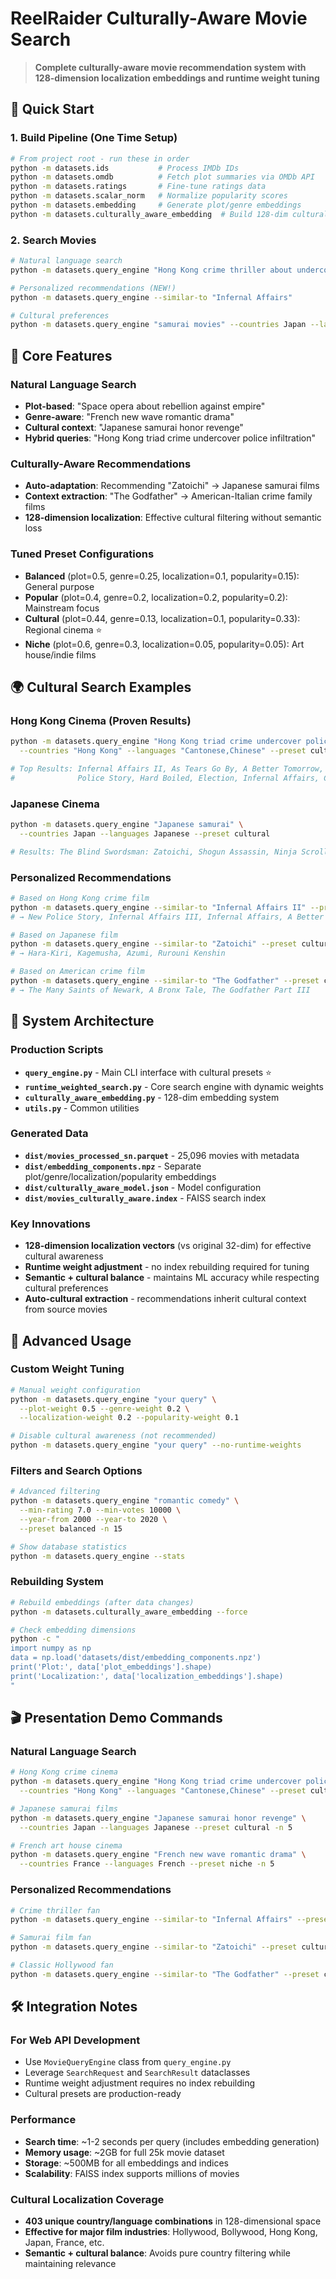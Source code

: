 # ReelRaider Culturally-Aware Movie Search

> **Complete culturally-aware movie recommendation system with 128-dimension localization embeddings and runtime weight tuning**

## 🚀 Quick Start

### 1. Build Pipeline (One Time Setup)
```bash
# From project root - run these in order
python -m datasets.ids           # Process IMDb IDs
python -m datasets.omdb          # Fetch plot summaries via OMDb API
python -m datasets.ratings       # Fine-tune ratings data  
python -m datasets.scalar_norm   # Normalize popularity scores
python -m datasets.embedding     # Generate plot/genre embeddings
python -m datasets.culturally_aware_embedding  # Build 128-dim cultural embeddings ⭐
```

### 2. Search Movies
```bash
# Natural language search
python -m datasets.query_engine "Hong Kong crime thriller about undercover cops"

# Personalized recommendations (NEW!)
python -m datasets.query_engine --similar-to "Infernal Affairs"

# Cultural preferences
python -m datasets.query_engine "samurai movies" --countries Japan --languages Japanese
```

## 🎯 Core Features

### Natural Language Search
- **Plot-based**: "Space opera about rebellion against empire"
- **Genre-aware**: "French new wave romantic drama"  
- **Cultural context**: "Japanese samurai honor revenge"
- **Hybrid queries**: "Hong Kong triad crime undercover police infiltration"

### Culturally-Aware Recommendations  
- **Auto-adaptation**: Recommending "Zatoichi" → Japanese samurai films
- **Context extraction**: "The Godfather" → American-Italian crime family films
- **128-dimension localization**: Effective cultural filtering without semantic loss

### Tuned Preset Configurations
- **Balanced** (plot=0.5, genre=0.25, localization=0.1, popularity=0.15): General purpose
- **Popular** (plot=0.4, genre=0.2, localization=0.2, popularity=0.2): Mainstream focus  
- **Cultural** (plot=0.44, genre=0.13, localization=0.1, popularity=0.33): Regional cinema ⭐
- **Niche** (plot=0.6, genre=0.3, localization=0.05, popularity=0.05): Art house/indie films

## 🌍 Cultural Search Examples

### Hong Kong Cinema (Proven Results)
```bash
python -m datasets.query_engine "Hong Kong triad crime undercover police infiltration" \
  --countries "Hong Kong" --languages "Cantonese,Chinese" --preset cultural

# Top Results: Infernal Affairs II, As Tears Go By, A Better Tomorrow, 
#              Police Story, Hard Boiled, Election, Infernal Affairs, City on Fire
```

### Japanese Cinema
```bash
python -m datasets.query_engine "Japanese samurai" \
  --countries Japan --languages Japanese --preset cultural

# Results: The Blind Swordsman: Zatoichi, Shogun Assassin, Ninja Scroll, Kagemusha
```

### Personalized Recommendations
```bash
# Based on Hong Kong crime film
python -m datasets.query_engine --similar-to "Infernal Affairs II" --preset cultural
# → New Police Story, Infernal Affairs III, Infernal Affairs, A Better Tomorrow

# Based on Japanese film  
python -m datasets.query_engine --similar-to "Zatoichi" --preset cultural
# → Hara-Kiri, Kagemusha, Azumi, Rurouni Kenshin

# Based on American crime film
python -m datasets.query_engine --similar-to "The Godfather" --preset cultural  
# → The Many Saints of Newark, A Bronx Tale, The Godfather Part III
```

## 📁 System Architecture

### Production Scripts
- **`query_engine.py`** - Main CLI interface with cultural presets ⭐
- **`runtime_weighted_search.py`** - Core search engine with dynamic weights
- **`culturally_aware_embedding.py`** - 128-dim embedding system
- **`utils.py`** - Common utilities

### Generated Data  
- **`dist/movies_processed_sn.parquet`** - 25,096 movies with metadata
- **`dist/embedding_components.npz`** - Separate plot/genre/localization/popularity embeddings
- **`dist/culturally_aware_model.json`** - Model configuration
- **`dist/movies_culturally_aware.index`** - FAISS search index

### Key Innovations
- **128-dimension localization vectors** (vs original 32-dim) for effective cultural awareness
- **Runtime weight adjustment** - no index rebuilding required for tuning
- **Semantic + cultural balance** - maintains ML accuracy while respecting cultural preferences
- **Auto-cultural extraction** - recommendations inherit cultural context from source movies

## 🔧 Advanced Usage

### Custom Weight Tuning
```bash
# Manual weight configuration
python -m datasets.query_engine "your query" \
  --plot-weight 0.5 --genre-weight 0.2 \
  --localization-weight 0.2 --popularity-weight 0.1

# Disable cultural awareness (not recommended)
python -m datasets.query_engine "your query" --no-runtime-weights
```

### Filters and Search Options
```bash
# Advanced filtering
python -m datasets.query_engine "romantic comedy" \
  --min-rating 7.0 --min-votes 10000 \
  --year-from 2000 --year-to 2020 \
  --preset balanced -n 15

# Show database statistics
python -m datasets.query_engine --stats
```

### Rebuilding System
```bash
# Rebuild embeddings (after data changes)
python -m datasets.culturally_aware_embedding --force

# Check embedding dimensions
python -c "
import numpy as np
data = np.load('datasets/dist/embedding_components.npz')
print('Plot:', data['plot_embeddings'].shape)
print('Localization:', data['localization_embeddings'].shape)
"
```

## 🎬 Presentation Demo Commands

### Natural Language Search
```bash
# Hong Kong crime cinema
python -m datasets.query_engine "Hong Kong triad crime undercover police infiltration" \
  --countries "Hong Kong" --languages "Cantonese,Chinese" --preset cultural -n 5

# Japanese samurai films  
python -m datasets.query_engine "Japanese samurai honor revenge" \
  --countries Japan --languages Japanese --preset cultural -n 5

# French art house cinema
python -m datasets.query_engine "French new wave romantic drama" \
  --countries France --languages French --preset niche -n 5
```

### Personalized Recommendations
```bash  
# Crime thriller fan
python -m datasets.query_engine --similar-to "Infernal Affairs" --preset cultural -n 5

# Samurai film fan
python -m datasets.query_engine --similar-to "Zatoichi" --preset cultural -n 5

# Classic Hollywood fan
python -m datasets.query_engine --similar-to "The Godfather" --preset cultural -n 5
```

## 🛠️ Integration Notes

### For Web API Development
- Use `MovieQueryEngine` class from `query_engine.py`
- Leverage `SearchRequest` and `SearchResult` dataclasses
- Runtime weight adjustment requires no index rebuilding
- Cultural presets are production-ready

### Performance
- **Search time**: ~1-2 seconds per query (includes embedding generation)
- **Memory usage**: ~2GB for full 25k movie dataset  
- **Storage**: ~500MB for all embeddings and indices
- **Scalability**: FAISS index supports millions of movies

### Cultural Localization Coverage
- **403 unique country/language combinations** in 128-dimensional space
- **Effective for major film industries**: Hollywood, Bollywood, Hong Kong, Japan, France, etc.
- **Semantic + cultural balance**: Avoids pure country filtering while maintaining relevance
